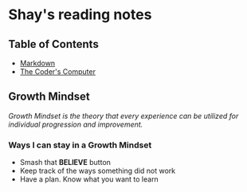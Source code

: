 # Shay's reading  notes

## Table of Contents
- [Markdown](markdown.md)
- [The Coder's Computer](the-coders-computer-1.md)

## Growth Mindset
*Growth Mindset is the theory that every experience can be utilized for individual progression and improvement.*  
### Ways I can stay in a Growth Mindset
- Smash that **BELIEVE** button
- Keep track of the ways something did not work
- Have a plan. Know what you want to learn
